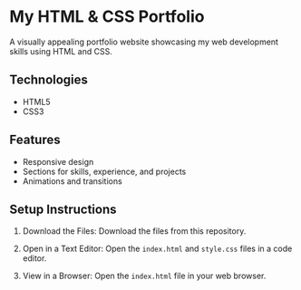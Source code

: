 # My HTML & CSS Portfolio

A visually appealing portfolio website showcasing my web development skills using HTML and CSS.

## Technologies

* HTML5
* CSS3

## Features

* Responsive design
* Sections for skills, experience, and projects
* Animations and transitions

## Setup Instructions

1. Download the Files:
   Download the files from this repository.

2. Open in a Text Editor:
   Open the `index.html` and `style.css` files in a code editor.

3. View in a Browser:
   Open the `index.html` file in your web browser.








